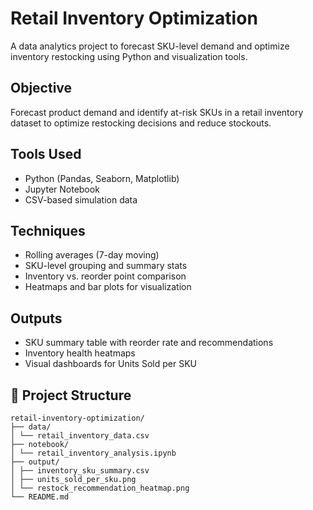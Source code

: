 # Retail Inventory Optimization

A data analytics project to forecast SKU-level demand and optimize inventory restocking using Python and visualization tools.

## Objective
Forecast product demand and identify at-risk SKUs in a retail inventory dataset to optimize restocking decisions and reduce stockouts.

## Tools Used
- Python (Pandas, Seaborn, Matplotlib)
- Jupyter Notebook
- CSV-based simulation data

## Techniques
- Rolling averages (7-day moving)
- SKU-level grouping and summary stats
- Inventory vs. reorder point comparison
- Heatmaps and bar plots for visualization

## Outputs
- SKU summary table with reorder rate and recommendations
- Inventory health heatmaps
- Visual dashboards for Units Sold per SKU

## 📂 Project Structure
```
retail-inventory-optimization/
├── data/
│ └── retail_inventory_data.csv
├── notebook/
│ └── retail_inventory_analysis.ipynb
├── output/
│ ├── inventory_sku_summary.csv
│ ├── units_sold_per_sku.png
│ └── restock_recommendation_heatmap.png
└── README.md
```
